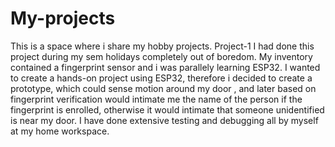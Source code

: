 # My-projects
This is a space where i share my hobby projects.
Project-1 
I had done this project during my sem holidays completely out of boredom. My inventory contained a fingerprint sensor and i was parallely learning ESP32. I wanted to create a hands-on project using ESP32, therefore i decided to create a prototype, which could sense motion around my door , and later based on fingerprint verification would intimate me the name of the person if the fingerprint is enrolled, otherwise it would intimate that someone unidentified is near my door. I have done extensive testing and debugging all by myself at my home workspace.
